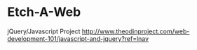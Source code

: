 # Etch-A-Web
jQuery/Javascript Project
http://www.theodinproject.com/web-development-101/javascript-and-jquery?ref=lnav
